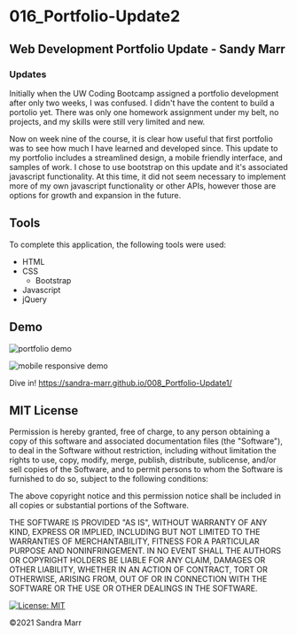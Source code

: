 # 016_Portfolio-Update2

## Web Development Portfolio Update - Sandy Marr

### Updates
Initially when the UW Coding Bootcamp assigned a portfolio development after only two weeks, I was confused. I didn't have the content to build a portolio yet. There was only one homework assignment under my belt, no projects, and my skills were still very limited and new.

Now on week nine of the course, it is clear how useful that first portfolio was to see how much I have learned and developed since. This update to my portfolio includes a streamlined design, a mobile friendly interface, and samples of work. I chose to use bootstrap on this update and it's associated javascript functionality. At this time, it did not seem necessary to implement more of my own javascript functionality or other APIs, however those are options for growth and expansion in the future. 

## Tools
To complete this application, the following tools were used: 
* HTML
* CSS
    * Bootstrap
* Javascript
* jQuery

## Demo

![portfolio demo](./assets/images/Preview.gif)

![mobile responsive demo](./assets/images/MobilePreview.gif)

Dive in! https://sandra-marr.github.io/008_Portfolio-Update1/

## MIT License

Permission is hereby granted, free of charge, to any person obtaining a copy
of this software and associated documentation files (the "Software"), to deal
in the Software without restriction, including without limitation the rights
to use, copy, modify, merge, publish, distribute, sublicense, and/or sell
copies of the Software, and to permit persons to whom the Software is
furnished to do so, subject to the following conditions:

The above copyright notice and this permission notice shall be included in all
copies or substantial portions of the Software.

THE SOFTWARE IS PROVIDED "AS IS", WITHOUT WARRANTY OF ANY KIND, EXPRESS OR
IMPLIED, INCLUDING BUT NOT LIMITED TO THE WARRANTIES OF MERCHANTABILITY,
FITNESS FOR A PARTICULAR PURPOSE AND NONINFRINGEMENT. IN NO EVENT SHALL THE
AUTHORS OR COPYRIGHT HOLDERS BE LIABLE FOR ANY CLAIM, DAMAGES OR OTHER
LIABILITY, WHETHER IN AN ACTION OF CONTRACT, TORT OR OTHERWISE, ARISING FROM,
OUT OF OR IN CONNECTION WITH THE SOFTWARE OR THE USE OR OTHER DEALINGS IN THE
SOFTWARE.

[![License: MIT](https://img.shields.io/badge/License-MIT-yellow.svg)](https://opensource.org/licenses/MIT)

&copy;2021 Sandra Marr




